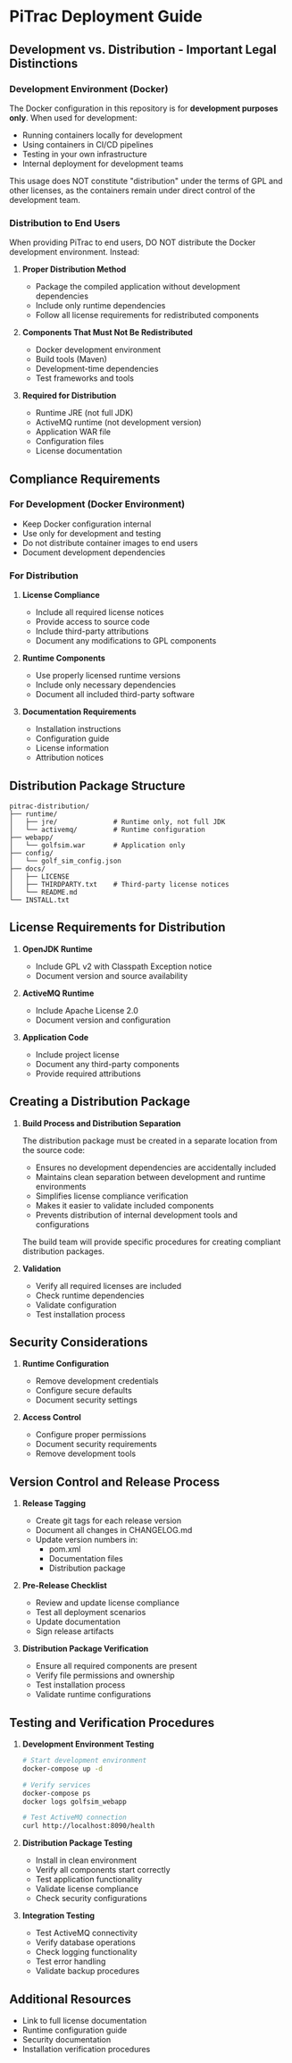 # PiTrac Deployment Guide

## Development vs. Distribution - Important Legal Distinctions

### Development Environment (Docker)
The Docker configuration in this repository is for **development purposes only**. When used for development:
- Running containers locally for development
- Using containers in CI/CD pipelines
- Testing in your own infrastructure
- Internal deployment for development teams

This usage does NOT constitute "distribution" under the terms of GPL and other licenses, as the containers remain under direct control of the development team.

### Distribution to End Users
When providing PiTrac to end users, DO NOT distribute the Docker development environment. Instead:

1. **Proper Distribution Method**
   - Package the compiled application without development dependencies
   - Include only runtime dependencies
   - Follow all license requirements for redistributed components

2. **Components That Must Not Be Redistributed**
   - Docker development environment
   - Build tools (Maven)
   - Development-time dependencies
   - Test frameworks and tools

3. **Required for Distribution**
   - Runtime JRE (not full JDK)
   - ActiveMQ runtime (not development version)
   - Application WAR file
   - Configuration files
   - License documentation

## Compliance Requirements

### For Development (Docker Environment)
- Keep Docker configuration internal
- Use only for development and testing
- Do not distribute container images to end users
- Document development dependencies

### For Distribution
1. **License Compliance**
   - Include all required license notices
   - Provide access to source code
   - Include third-party attributions
   - Document any modifications to GPL components

2. **Runtime Components**
   - Use properly licensed runtime versions
   - Include only necessary dependencies
   - Document all included third-party software

3. **Documentation Requirements**
   - Installation instructions
   - Configuration guide
   - License information
   - Attribution notices

## Distribution Package Structure
```
pitrac-distribution/
├── runtime/
│   ├── jre/              # Runtime only, not full JDK
│   └── activemq/         # Runtime configuration
├── webapp/
│   └── golfsim.war       # Application only
├── config/
│   └── golf_sim_config.json
├── docs/
│   ├── LICENSE
│   ├── THIRDPARTY.txt    # Third-party license notices
│   └── README.md
└── INSTALL.txt
```

## License Requirements for Distribution

1. **OpenJDK Runtime**
   - Include GPL v2 with Classpath Exception notice
   - Document version and source availability

2. **ActiveMQ Runtime**
   - Include Apache License 2.0
   - Document version and configuration

3. **Application Code**
   - Include project license
   - Document any third-party components
   - Provide required attributions

## Creating a Distribution Package

1. **Build Process and Distribution Separation**
   
   The distribution package must be created in a separate location from the source code:
   - Ensures no development dependencies are accidentally included
   - Maintains clean separation between development and runtime environments
   - Simplifies license compliance verification
   - Makes it easier to validate included components
   - Prevents distribution of internal development tools and configurations

   The build team will provide specific procedures for creating compliant distribution packages.

2. **Validation**
   - Verify all required licenses are included
   - Check runtime dependencies
   - Validate configuration
   - Test installation process

## Security Considerations

1. **Runtime Configuration**
   - Remove development credentials
   - Configure secure defaults
   - Document security settings

2. **Access Control**
   - Configure proper permissions
   - Document security requirements
   - Remove development tools

## Version Control and Release Process
1. **Release Tagging**
   - Create git tags for each release version
   - Document all changes in CHANGELOG.md
   - Update version numbers in:
     - pom.xml
     - Documentation files
     - Distribution package

2. **Pre-Release Checklist**
   - Review and update license compliance
   - Test all deployment scenarios
   - Update documentation
   - Sign release artifacts

3. **Distribution Package Verification**
   - Ensure all required components are present
   - Verify file permissions and ownership
   - Test installation process
   - Validate runtime configurations

## Testing and Verification Procedures

1. **Development Environment Testing**
   ```bash
   # Start development environment
   docker-compose up -d
   
   # Verify services
   docker-compose ps
   docker logs golfsim_webapp
   
   # Test ActiveMQ connection
   curl http://localhost:8090/health
   ```

2. **Distribution Package Testing**
   - Install in clean environment
   - Verify all components start correctly
   - Test application functionality
   - Validate license compliance
   - Check security configurations

3. **Integration Testing**
   - Test ActiveMQ connectivity
   - Verify database operations
   - Check logging functionality
   - Test error handling
   - Validate backup procedures

## Additional Resources
- Link to full license documentation
- Runtime configuration guide
- Security documentation
- Installation verification procedures
